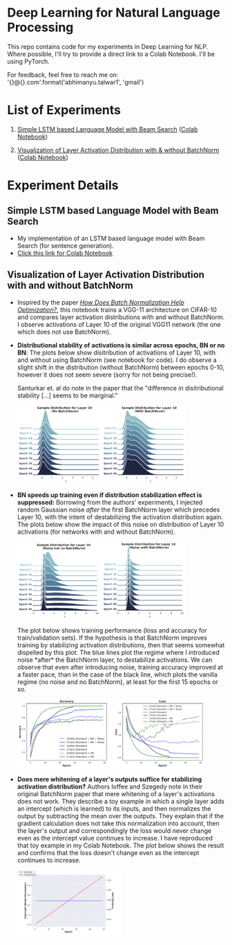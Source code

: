 # Deep Learning for Natural Language Processing
This repo contains code for my experiments in Deep Learning for NLP. Where possible, I'll try to provide a direct link to a Colab Notebook. I'll be using PyTorch.

For feedback, feel free to reach me on: '{}@{}.com'.format('abhimanyu.talwar1', 'gmail')

# List of Experiments
1. [Simple LSTM based Language Model with Beam Search](#Simple-LSTM-based-Language-Model-with-Beam-Search) ([Colab Notebook](https://colab.research.google.com/drive/1qv9-LVdIe0boX2HxHLl-zov1NSErif-T "Language Model with Beam Search"))

2. [Visualization of Layer Activation Distribution with & without BatchNorm](#Visualization-of-Layer-Activation-Distribution-with-and-without-BatchNorm) ([Colab Notebook](https://colab.research.google.com/drive/1_glfmBfFWiqKbXAcjXEMngIZC8af8UtC "Visualize Activation Distributions with and without BatchNorm"))


# Experiment Details
## Simple LSTM based Language Model with Beam Search
* My implementation of an LSTM based language model with Beam Search (for sentence generation).
* [Click this link for Colab Notebook](https://colab.research.google.com/drive/1nD2s4r7XrYP95gxfBoTr3Ajy9QW4YjUQ "Language Model with Beam Search")

## Visualization of Layer Activation Distribution with and without BatchNorm
* Inspired by the paper [_How Does Batch Normalization Help Optimization?_](https://arxiv.org/abs/1805.11604), this notebook trains a VGG-11 architecture on CIFAR-10 and compares layer activation distributions with and without BatchNorm. I observe activations of Layer 10 of the original VGG11 network (the one which does not use BatchNorm).

* **Distributional stability of activations is similar across epochs, BN or no BN**: The plots below show disitribution of activations of Layer 10, with and without using BatchNorm (see notebook for code). I do observe a slight shift in the distribution (without BatchNorm) between epochs 0-10, however it does not seem severe (sorry for not being precise!).

  Santurkar et. al do note in the paper that the "difference in disitributional stability [...] seems to be marginal."

	<p float="center">
		<img src="./images/vgg11-layer10-noBN.png" width="40%" />
		<img src="./images/vgg11-layer10-BN.png" width="40%" />
	</p>
* **BN speeds up training even if distribution stabilization effect is suppressed:** Borrowing from the authors' experiments, I injected random Gaussian noise *after* the first BatchNorm layer which precedes Layer 10, with the intent of destabilizing the activation distribution again. The plots below show the impact of this noise on distribution of Layer 10 activations (for networks with and without BatchNorm).

	<p float="center">
		<img src="./images/noisyBN-vgg11-layer10-noBN.png" width="40%" />
		<img src="./images/noisyBN-vgg11-layer10-BN.png" width="40%" />
	</p>
  The plot below shows training performance (loss and accuracy for train/validation sets). If the hypothesis is that BatchNorm improves training by stabilizing activation distributions, then that seems somewhat dispelled by this plot. The blue lines plot the regime where I introduced noise *after* the BatchNorm layer, to destabilize activations. We can observe that even after introducing noise, training accuracy improved at a faster pace, than in the case of the black line, which plots the vanilla regime (no noise and no BatchNorm), at least for the first 15 epochs or so.

  	<p float="center">
		<img src="./images/bn-comparison.png" width="90%" />
	</p>
* **Does mere whitening of a layer's outputs suffice for stabilizing activation distribution?** Authors Ioffee and Szegedy note in their  original BatchNorm paper that mere whitening of a layer's activations does not work. They describe a toy example in which a single layer adds an intercept (which is learned) to its inputs, and then normalizes the output by subtracting the mean over the outputs. They explain that if the gradient calculation does not take this normalization into account, then the layer's output and correspondingly the loss would never change even as the intercept value continues to increase. I have reproduced that toy example in my Colab Notebook. The plot below shows the result and confirms that the loss doesn't change even as the intercept continues to increase.
	<p float="center">
		<img src="./images/whiten.png" width="50%" />
	</p>
